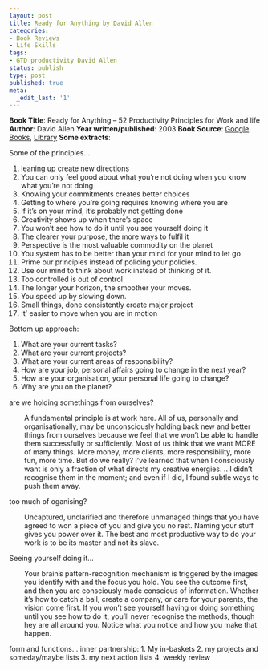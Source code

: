 ```yaml
---
layout: post
title: Ready for Anything by David Allen
categories:
- Book Reviews
- Life Skills
tags:
- GTD productivity David Allen
status: publish
type: post
published: true
meta:
  _edit_last: '1'
---
```

<strong>Book Title</strong>: Ready for Anything – 52 Productivity Principles for Work and life
<strong>Author</strong>: David Allen
<strong>Year written/published</strong>: 2003
<strong>Book Source</strong>: <a href="http://books.google.com/books?id=YoXiB9Og6QYC&amp;dq=david+allen+52">Google Books</a>, <a href="http://vistaweb.nlb.gov.sg/cgi-bin/cw_cgi?resultsScreen+6516+1+2+1">Library</a>
<strong>Some extracts</strong>:

Some of the principles…
1. leaning up create new directions
2. You can only feel good about what you’re not doing when you know what you’re not doing
3. Knowing your commitments creates better choices
4. Getting to where you’re going requires knowing where you are
9. If it’s on your mind, it’s probably not getting done
10. Creativity shows up when there’s space
11. You won’t see how to do it until you see yourself doing it
18. The clearer your purpose, the more ways to fulfil it
19. Perspective is the most valuable commodity on the planet
29. You system has to be better than your mind for your mind to let go
36. Prime our principles instead of policing your policies.
37. Use our mind to think about work instead of thinking of it.
41. Too controlled is out of control
42. The longer your horizon, the smoother your moves.
47. You speed up by slowing down.
49. Small things, done consistently create major project
52. It’ easier to move when you are in motion

Bottom up approach:
1. What are your current tasks?
2. What are your current projects?
3. What are your current areas of responsibility?
4. How are your job, personal affairs going to change in the next year?
5. How are your organisation, your personal life going to change?
6. Why are you on the planet?

are we holding somethings from ourselves?
<p style="padding-left: 30px;">A fundamental principle is at work here. All of us, personally and organisationally, may be unconsciously holding back new and better things from ourselves because we feel that we won’t be able to handle them successfully or sufficiently. Most of us think that we want MORE of many things. More money, more clients, more responsibility, more fun, more time. But do we really? I’ve learned that when I consciously want is only a fraction of what directs my creative energies. .. I didn’t recognise them in the moment; and even if I did, I found subtle ways to push them away.</p>
too much of oganising?
<p style="padding-left: 30px;">Uncaptured, unclarified and therefore unmanaged things that you have agreed to won a piece of you and give you no rest. Naming your stuff gives you power over it. The best and most productive way to do your work is to be its master and not its slave.</p>
Seeing yourself doing it...
<p style="padding-left: 30px;">Your brain’s pattern-recognition mechanism is triggered by the images you identify with and the focus you hold. You see the outcome first, and then you are consciously made conscious of information. Whether it’s how to catch a ball, create a company, or care for your parents, the vision come first. If you won’t see yourself having or doing something until you see how to do it, you’ll never recognise the methods, though hey are all around you. Notice what you notice and how you make that happen.</p>
form and functions... inner partnership:
1. My in-baskets
2. my projects and someday/maybe lists
3. my next action lists
4. weekly review
